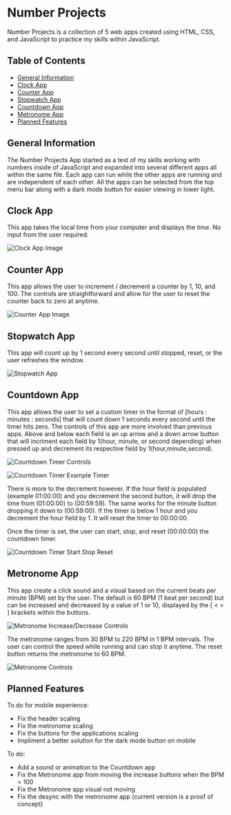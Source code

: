 # Number Projects

Number Projects is a collection of 5 web apps created using HTML, CSS, and JavaScript to practice my skills within JavaScript.

## Table of Contents
* [General Information](#general-information)
* [Clock App](#clock-app)
* [Counter App](#counter-app)
* [Stopwatch App](#stopwatch-app)
* [Countdown App](#countdown-app)
* [Metronome App](#metronome-app)
* [Planned Features](#planned-features)

## General Information

The Number Projects App started as a test of my skills working with numbers inside of JavaScript and expanded into several different apps all within the same file. Each app can run while the other apps are running and are independent of each other. All the apps can be selected from the top menu bar along with a dark mode button for easier viewing in lower light.

## Clock App

This app takes the local time from your computer and displays the time. No input from the user required.

![Clock App Image](https://imgur.com/bBpVdmb.jpg)

## Counter App

This app allows the user to increment / decrement a counter by 1, 10, and 100. The controls are straightforward and allow for the user to reset the counter back to zero at anytime.

![Counter App Image](https://imgur.com/6NIFiMb.jpg)

## Stopwatch App

This app will count up by 1 second every second until stopped, reset, or the user refreshes the window. 

![Stopwatch App](https://imgur.com/gBPZYsY.jpg)

## Countdown App

This app allows the user to set a custom timer in the format of [hours : minutes : seconds] that will count down 1 seconds every second until the timer hits zero. The controls of this app are more involved than previous apps. Above and below each field is an up arrow and a down arrow button that will incriment each field by 1(hour, minute, or second depending) when pressed up and decrement its respective field by 1(hour,minute,second).

![Countdown Timer Controls](https://imgur.com/Qwnhnfj.jpg)

![Countdown Timer Example Timer](https://imgur.com/cEais9N.jpg)

There is more to the decrement however. If the hour field is populated (example 01:00:00) and you decrement the second button, it will drop the time from (01:00:00) to (00:59:59). The same works for the minute button dropping it down to (00:59:00). If the timer is below 1 hour and you decrement the hour field by 1. It will reset the timer to 00:00:00.

Once the timer is set, the user can start, stop, and reset (00:00:00) the countdown timer.

![Countdown Timer Start Stop Reset](https://imgur.com/3uqs2By.jpg)

## Metronome App

This app create a click sound and a visual based on the current beats per minute (BPM) set by the user. The default is 60 BPM (1 beat per second) but can be increased and decreased by a value of 1 or 10, displayed by the [ < > ] brackets within the buttons.

![Metronome Increase/Decrease Controls](https://imgur.com/Whd9Wmp.jpg)

The metronome ranges from 30 BPM to 220 BPM in 1 BPM intervals. The user can control the speed while running and can stop it anytime. The reset button returns the metronome to 60 BPM.

![Metronome Controls](https://imgur.com/Ka19Tt6.jpg)


## Planned Features

<Text Here>












To do for mobile experience:
- Fix the header scaling
- Fix the metronome scaling
- Fix the buttons for the applications scaling
- Impliment a better solution for the dark mode button on mobile

To do: 
- Add a sound or animation to the Countdown app
- Fix the Metronome app from moving the increase buttons when the BPM > 100
- Fix the Metronome app visual not moving
- Fix the desync with the metronome app (current version is a proof of concept)
